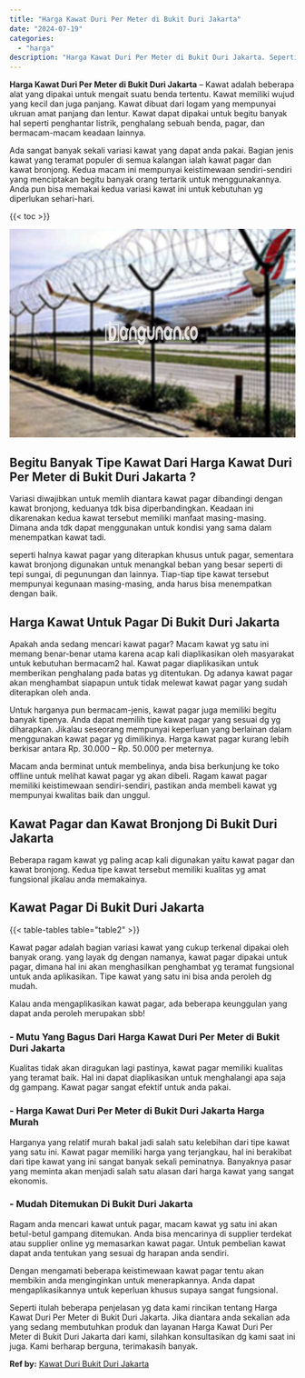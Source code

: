 ```yaml
---
title: "Harga Kawat Duri Per Meter di Bukit Duri Jakarta"
date: "2024-07-19"
categories: 
  - "harga"
description: "Harga Kawat Duri Per Meter di Bukit Duri Jakarta. Seperti itulah beberapa penjelasan yg data kami rincikan tentang Harga Kawat Duri Per Meter di Bukit Duri J..."
---
```


**Harga Kawat Duri Per Meter di Bukit Duri Jakarta** – Kawat adalah beberapa alat yang dipakai untuk mengait suatu benda tertentu. Kawat memiliki wujud yang kecil dan juga panjang. Kawat dibuat dari logam yang mempunyai ukruan amat panjang dan lentur. Kawat dapat dipakai untuk begitu banyak hal seperti penghantar listrik, penghalang sebuah benda, pagar, dan bermacam-macam keadaan lainnya.

Ada sangat banyak sekali variasi kawat yang dapat anda pakai. Bagian jenis kawat yang teramat populer di semua kalangan ialah kawat pagar dan kawat bronjong. Kedua macam ini mempunyai keistimewaan sendiri-sendiri yang menciptakan begitu banyak orang tertarik untuk menggunakannya. Anda pun bisa memakai kedua variasi kawat ini untuk kebutuhan yg diperlukan sehari-hari.

{{< toc >}}

![Harga Kawat Duri Per Meter di Bukit Duri Jakarta](/images/jual-kawat-murah26.png)

## Begitu Banyak Tipe Kawat Dari Harga Kawat Duri Per Meter di Bukit Duri Jakarta ?

Variasi diwajibkan untuk memlih diantara kawat pagar dibandingi dengan kawat bronjong, keduanya tdk bisa diperbandingkan. Keadaan ini dikarenakan kedua kawat tersebut memiliki manfaat masing-masing. Dimana anda tdk dapat menggunakan untuk kondisi yang sama dalam menempatkan kawat tadi.

seperti halnya kawat pagar yang diterapkan khusus untuk pagar, sementara kawat bronjong digunakan untuk menangkal beban yang besar seperti di tepi sungai, di pegunungan dan lainnya. Tiap-tiap tipe kawat tersebut mempunyai kegunaan masing-masing, anda harus bisa menempatkan dengan baik.

## Harga Kawat Untuk Pagar Di Bukit Duri Jakarta

Apakah anda sedang mencari kawat pagar? Macam kawat yg satu ini memang benar-benar utama karena acap kali diaplikasikan oleh masyarakat untuk kebutuhan bermacam2 hal. Kawat pagar diaplikasikan untuk memberikan penghalang pada batas yg ditentukan. Dg adanya kawat pagar akan menghambat siapapun untuk tidak melewat kawat pagar yang sudah diterapkan oleh anda.

Untuk harganya pun bermacam-jenis, kawat pagar juga memiliki begitu banyak tipenya. Anda dapat memilih tipe kawat pagar yang sesuai dg yg diharapkan. Jikalau seseorang mempunyai keperluan yang berlainan dalam menggunakan kawat pagar yg dimilikinya. Harga kawat pagar kurang lebih berkisar antara Rp. 30.000 – Rp. 50.000 per meternya.

Macam anda berminat untuk membelinya, anda bisa berkunjung ke toko offline untuk melihat kawat pagar yg akan dibeli. Ragam kawat pagar memiliki keistimewaan sendiri-sendiri, pastikan anda membeli kawat yg mempunyai kwalitas baik dan unggul.

## Kawat Pagar dan Kawat Bronjong Di Bukit Duri Jakarta

Beberapa ragam kawat yg paling acap kali digunakan yaitu kawat pagar dan kawat bronjong. Kedua tipe kawat tersebut memiliki kualitas yg amat fungsional jikalau anda memakainya.

## Kawat Pagar Di Bukit Duri Jakarta

{{< table-tables table="table2" >}}

Kawat pagar adalah bagian variasi kawat yang cukup terkenal dipakai oleh banyak orang. yang layak dg dengan namanya, kawat pagar dipakai untuk pagar, dimana hal ini akan menghasilkan penghambat yg teramat fungsional untuk anda aplikasikan. Tipe kawat yang satu ini bisa anda peroleh dg mudah.

Kalau anda mengaplikasikan kawat pagar, ada beberapa keunggulan yang dapat anda peroleh merupakan sbb!

### \- Mutu Yang Bagus Dari Harga Kawat Duri Per Meter di Bukit Duri Jakarta

Kualitas tidak akan diragukan lagi pastinya, kawat pagar memiliki kualitas yang teramat baik. Hal ini dapat diaplikasikan untuk menghalangi apa saja dg gampang. Kawat pagar sangat efektif untuk anda pakai.

### \- Harga Kawat Duri Per Meter di Bukit Duri Jakarta Harga Murah

Harganya yang relatif murah bakal jadi salah satu kelebihan dari tipe kawat yang satu ini. Kawat pagar memiliki harga yang terjangkau, hal ini berakibat dari tipe kawat yang ini sangat banyak sekali peminatnya. Banyaknya pasar yang meminta akan menjadi salah satu alasan dari harga kawat yang sangat ekonomis.

### \- Mudah Ditemukan Di Bukit Duri Jakarta

Ragam anda mencari kawat untuk pagar, macam kawat yg satu ini akan betul-betul gampang ditemukan. Anda bisa mencarinya di supplier terdekat atau supplier online yg memasarkan kawat pagar. Untuk pembelian kawat dapat anda tentukan yang sesuai dg harapan anda sendiri.

Dengan mengamati beberapa keistimewaan kawat pagar tentu akan membikin anda menginginkan untuk menerapkannya. Anda dapat mengaplikasikannya untuk keperluan khusus supaya sangat fungsional.

Seperti itulah beberapa penjelasan yg data kami rincikan tentang Harga Kawat Duri Per Meter di Bukit Duri Jakarta. Jika diantara anda sekalian ada yang sedang membutuhkan produk dan layanan Harga Kawat Duri Per Meter di Bukit Duri Jakarta dari kami, silahkan konsultasikan dg kami saat ini juga. Kami berharap berguna, terimakasih banyak.

**Ref by:** [Kawat Duri Bukit Duri Jakarta](https://id.wikipedia.org/wiki/Kawat)
